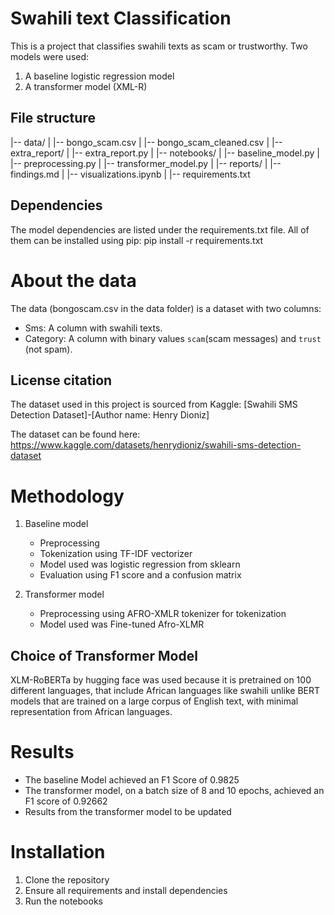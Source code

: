 # Swahili text Classification
This is a project that classifies swahili texts as scam or trustworthy. Two models were used:
1. A baseline logistic regression model
2. A transformer model (XML-R)

## File structure
|-- data/
|   |-- bongo_scam.csv
|   |-- bongo_scam_cleaned.csv
|
|-- extra_report/
|   |-- extra_report.py
|
|-- notebooks/
|   |-- baseline_model.py
|   |-- preprocessing.py
|   |-- transformer_model.py
|
|-- reports/
|   |-- findings.md
|   |-- visualizations.ipynb
|
|-- requirements.txt


## Dependencies
The model dependencies are listed under the requirements.txt file. All of them can be installed using pip:
pip install -r requirements.txt

# About the data
The data (bongoscam.csv in the data folder) is a dataset with two columns:
- Sms: A column with swahili texts.
- Category: A column with binary values `scam`(scam messages) and `trust` (not spam).

## License citation
The dataset used in this project is sourced from Kaggle:
[Swahili SMS Detection Dataset]-[Author name: Henry Dioniz]

The dataset can be found here: https://www.kaggle.com/datasets/henrydioniz/swahili-sms-detection-dataset

# Methodology
1. Baseline model
   - Preprocessing
   - Tokenization using TF-IDF vectorizer
   - Model used was logistic regression from sklearn
   - Evaluation using F1 score and a confusion matrix
    
2. Transformer model
   - Preprocessing using AFRO-XMLR tokenizer for tokenization
   - Model used was Fine-tuned Afro-XLMR

## Choice of Transformer Model
XLM-RoBERTa by hugging face was used because it is pretrained on 100 different languages, that include African languages like swahili unlike BERT models that are trained on a large corpus of English text, with minimal representation from African languages.

# Results
- The baseline Model achieved an F1 Score of 0.9825
- The transformer model, on a batch size of 8 and 10 epochs, achieved an F1 score of 0.92662
- Results from the transformer model to be updated

# Installation
1. Clone the repository
2. Ensure all requirements and install dependencies
4. Run the notebooks
